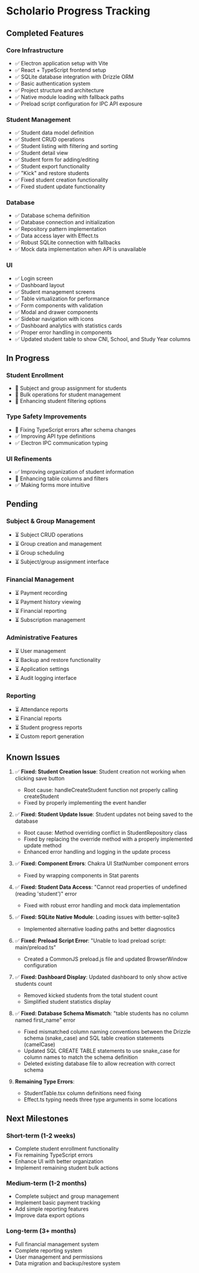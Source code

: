 # Scholario Progress Tracking

## Completed Features

### Core Infrastructure
- ✅ Electron application setup with Vite
- ✅ React + TypeScript frontend setup
- ✅ SQLite database integration with Drizzle ORM
- ✅ Basic authentication system
- ✅ Project structure and architecture
- ✅ Native module loading with fallback paths
- ✅ Preload script configuration for IPC API exposure

### Student Management
- ✅ Student data model definition
- ✅ Student CRUD operations
- ✅ Student listing with filtering and sorting
- ✅ Student detail view
- ✅ Student form for adding/editing
- ✅ Student export functionality
- ✅ "Kick" and restore students
- ✅ Fixed student creation functionality
- ✅ Fixed student update functionality

### Database
- ✅ Database schema definition
- ✅ Database connection and initialization
- ✅ Repository pattern implementation
- ✅ Data access layer with Effect.ts
- ✅ Robust SQLite connection with fallbacks
- ✅ Mock data implementation when API is unavailable

### UI
- ✅ Login screen
- ✅ Dashboard layout
- ✅ Student management screens
- ✅ Table virtualization for performance
- ✅ Form components with validation
- ✅ Modal and drawer components
- ✅ Sidebar navigation with icons
- ✅ Dashboard analytics with statistics cards
- ✅ Proper error handling in components
- ✅ Updated student table to show CNI, School, and Study Year columns

## In Progress

### Student Enrollment
- 🔄 Subject and group assignment for students
- 🔄 Bulk operations for student management
- 🔄 Enhancing student filtering options

### Type Safety Improvements
- 🔄 Fixing TypeScript errors after schema changes
- ✅ Improving API type definitions
- ✅ Electron IPC communication typing

### UI Refinements
- ✅ Improving organization of student information
- 🔄 Enhancing table columns and filters
- ✅ Making forms more intuitive

## Pending

### Subject & Group Management
- ⏳ Subject CRUD operations
- ⏳ Group creation and management
- ⏳ Group scheduling
- ⏳ Subject/group assignment interface

### Financial Management
- ⏳ Payment recording
- ⏳ Payment history viewing
- ⏳ Financial reporting
- ⏳ Subscription management

### Administrative Features
- ⏳ User management
- ⏳ Backup and restore functionality
- ⏳ Application settings
- ⏳ Audit logging interface

### Reporting
- ⏳ Attendance reports
- ⏳ Financial reports
- ⏳ Student progress reports
- ⏳ Custom report generation

## Known Issues

1. ✅ **Fixed: Student Creation Issue**: Student creation not working when clicking save button
   - Root cause: handleCreateStudent function not properly calling createStudent
   - Fixed by properly implementing the event handler

2. ✅ **Fixed: Student Update Issue**: Student updates not being saved to the database
   - Root cause: Method overriding conflict in StudentRepository class
   - Fixed by replacing the override method with a properly implemented update method
   - Enhanced error handling and logging in the update process

3. ✅ **Fixed: Component Errors**: Chakra UI StatNumber component errors  
   - Fixed by wrapping components in Stat parents

4. ✅ **Fixed: Student Data Access**: "Cannot read properties of undefined (reading 'student')" error
   - Fixed with robust error handling and mock data implementation

5. ✅ **Fixed: SQLite Native Module**: Loading issues with better-sqlite3
   - Implemented alternative loading paths and better diagnostics

6. ✅ **Fixed: Preload Script Error**: "Unable to load preload script: main/preload.ts"
   - Created a CommonJS preload.js file and updated BrowserWindow configuration

7. ✅ **Fixed: Dashboard Display**: Updated dashboard to only show active students count
   - Removed kicked students from the total student count
   - Simplified student statistics display

8. ✅ **Fixed: Database Schema Mismatch**: "table students has no column named first_name" error
   - Fixed mismatched column naming conventions between the Drizzle schema (snake_case) and SQL table creation statements (camelCase)
   - Updated SQL CREATE TABLE statements to use snake_case for column names to match the schema definition
   - Deleted existing database file to allow recreation with correct schema

9. **Remaining Type Errors**:
   - StudentTable.tsx column definitions need fixing
   - Effect.ts typing needs three type arguments in some locations

## Next Milestones

### Short-term (1-2 weeks)
- Complete student enrollment functionality
- Fix remaining TypeScript errors
- Enhance UI with better organization
- Implement remaining student bulk actions

### Medium-term (1-2 months)
- Complete subject and group management
- Implement basic payment tracking
- Add simple reporting features
- Improve data export options

### Long-term (3+ months)
- Full financial management system
- Complete reporting system
- User management and permissions
- Data migration and backup/restore system 